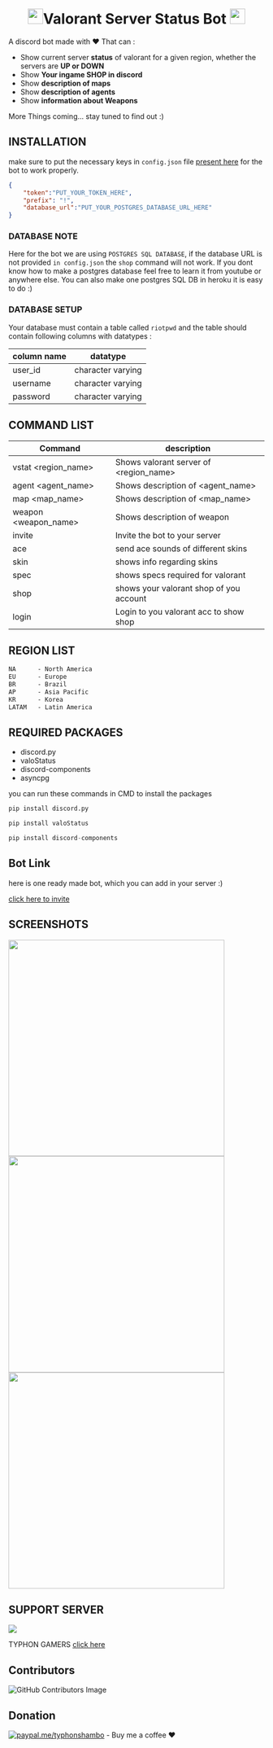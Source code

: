 # <h1 align="center"> <img src="https://toppng.com/public/uploads/thumbnail/valorant-logo-icon-11608279985fgrckoiiql.png" width="30px">Valorant Server Status Bot </h> <img src="https://toppng.com/public/uploads/thumbnail/valorant-logo-icon-11608279985fgrckoiiql.png" width="30px">


A discord bot made with ❤️ 
That can :<br>
<ul>
    <li>Show current server <b>status</b> of valorant for a given region, whether the servers are <b>UP or DOWN</b> </li>
    <li>Show <b> Your ingame SHOP in discord </b> </li>
    <li>Show <b> description of maps </b> </li>
    <li>Show <b> description of agents </b> </li>
    <li>Show <b> information about Weapons</b> </li>   
</ul>

More Things coming... stay tuned to find out :)

## INSTALLATION

make sure to put the necessary keys in `config.json` file [present here](https://github.com/typhonshambo/Valorant-server-stat-bot/blob/main/config/config.json) for the bot to work properly.

```json
{
    "token":"PUT_YOUR_TOKEN_HERE",
    "prefix": "!",
    "database_url":"PUT_YOUR_POSTGRES_DATABASE_URL_HERE"
}
```
### DATABASE NOTE

Here for the bot we are using `POSTGRES SQL DATABASE`, if the database URL is not provided `in config.json` the `shop` command will not work.
If you dont know how to make a postgres database feel free to learn it from youtube or anywhere else. You can also make one postgres SQL DB in heroku
it is easy to do :)

### DATABASE SETUP

Your database must contain a table called `riotpwd` and the table should contain following columns with datatypes :

|  column name             | datatype                                |
| ------------------------ | --------------------------------------- |
| user_id                  | character varying                       |
| username                 | character varying                       |
| password                 | character varying                       |

## COMMAND LIST


|  Command                 | description                             |
| ------------------------ | --------------------------------------- |
| vstat <region_name>      | Shows valorant server of <region_name>  |
| agent <agent_name>       | Shows description of <agent_name>       |
| map <map_name>           | Shows description of <map_name>         |
| weapon <weapon_name>     | Shows description of weapon             |
| invite                   | Invite the bot to your server           |  
| ace                      | send ace sounds of different skins      |
| skin                     | shows info regarding skins              |
| spec                     | shows specs required for valorant       |
| shop                     | shows your valorant shop of you account |
| login                    | Login to you valorant acc to show shop  |


## REGION LIST
```css
NA      - North America
EU      - Europe
BR      - Brazil
AP      - Asia Pacific
KR      - Korea
LATAM   - Latin America
```

## REQUIRED PACKAGES
 - discord.py
 - valoStatus
 - discord-components
 - asyncpg

you can run these commands in CMD to install the packages
```python
pip install discord.py
```
```python
pip install valoStatus
```
```python
pip install discord-components
```
## Bot Link
here is one ready made bot, which you can add in your server :)

[click here to invite](https://discord.com/api/oauth2/authorize?client_id=864451929346539530&permissions=2885938240&scope=bot)


## SCREENSHOTS

<img src="https://media.discordapp.net/attachments/864780326357827585/865498761430040586/qguSfRKTRS.gif?width=383&height=183" width="425"/> 
<img src="https://media.discordapp.net/attachments/864780326357827585/865498772309016596/kLT8b34NgH.gif?width=510&height=470" width="425"/> 
<img src="https://media.discordapp.net/attachments/864780326357827585/865498769260150784/KHEjo5qpa0.gif?width=515&height=472" width="425"/>

## SUPPORT SERVER
<img src = "https://img.shields.io/discord/556197206147727391.svg?style=for-the-badge">

TYPHON GAMERS [click here](https://discord.gg/m5mSyTV7RR)


## Contributors

![GitHub Contributors Image](https://contrib.rocks/image?repo=typhonshambo/Valorant-server-stat-bot)

## Donation
[![paypal.me/typhonshambo](https://ionicabizau.github.io/badges/paypal.svg)](https://www.paypal.me/typhonshambo) - Buy me a coffee ❤️



